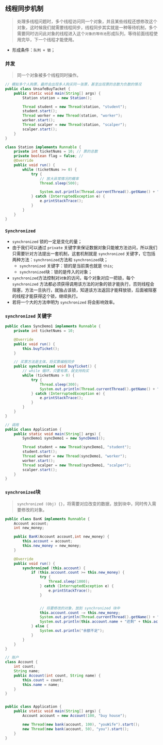 ## 线程同步机制
> 处理多线程问题时，多个线程访问同一个对象，并且某些线程还想修改这个对象，这时候我们就需要线程同步，线程同步其实就是一种等待机制，多个需要同时访问此对象的线程进入这个`对象的等待池`形成队列，等待前面线程使用完毕，下一个线程才能使用。

* 形成条件：`队列 + 锁`；

### 并发
> 同一个对象被多个线程同时操作。
```java
// 模拟多个人购票，最终会出现多人购买同一张票，甚至出现票的总数为负数的情况
public class UnsafeBuyTacket {
    public static void main(String[] args) {
        Station station = new Station();

        Thread student = new Thread(station, "student");
        student.start();
        Thread worker = new Thread(station, "worker");
        worker.start();
        Thread scalper = new Thread(station, "scalper");
        scalper.start();
    }
}

class Station implements Runnable {
    private int ticketNums = 10; // 票的总数
    private boolean flag = false; //
    @Override
    public void run() {
        while (ticketNums >= 0) {
            try {
                // 放大异常情况的概率
                Thread.sleep(500);

                System.out.println(Thread.currentThread().getName() + "买了第" + ticketNums-- + "张票");
            } catch (InterruptedException e) {
                e.printStackTrace();
            }
        }
    }
}
```

### `Synchronized`
* `synchronized` 锁的一定是变化的量；
* 由于我们可以通过 `private` 关键字来保证数据对象只能被方法访问，所以我们只需要针对方法提出一套机制，这套机制就是 `synchronized` 关键字，它包括两种方法：`synchronized`方法和 `synchronized`块；
  * `synchronized` 关键字：锁的是当前类也就是 `this`;
  * `synchronized`块：锁的是传入的对象；
* `synchronized`方法控制对`对象`的访问，每个对象对应一把锁，每个 `synchronized` 方法都必须获得调用该方法的对象的锁才能执行，否则线程会阻塞，方法一旦执行，就独占该锁，知道该方法返回才能释放锁，后面被阻塞的线程才能获得这个锁，继续执行。
* 若将一个大的方法申明为 `synchronized` 将会影响效率。

### `synchronized` 关键字
```java
public class SyncDemo1 implements Runnable {
    private int ticketNums = 10;

    @Override
    public void run() {
        this.buyTicket();
    }

    // 买票方法是主体，将买票编程同步
    public synchronized void buyTicket() {
        // while 循环，只要有票，就支持购买
        while (ticketNums > 0) {
            try {
                Thread.sleep(300);
                System.out.println(Thread.currentThread().getName() + "买了第" + this.ticketNums-- +"张票");
            } catch (InterruptedException e) {
                e.printStackTrace();
            }
        }
    }
}

// 调用
public class Application {
    public static void main(String[] args) {
        SyncDemo1 syncDemo1 = new SyncDemo1();

        Thread student = new Thread(syncDemo1, "student");
        student.start();
        Thread worker = new Thread(syncDemo1, "worker");
        worker.start();
        Thread scalper = new Thread(syncDemo1, "scalper");
        scalper.start();
    }
}
```

### `synchronized`块
> `synchronized (Obj) {}`，将需要对应改变的数据，放到块中，同时传入需要修改的对象。
```java
public class BanK implements Runnable {
    Account account;
    int new_money;

    public BanK(Account account,int new_money) {
        this.account = account;
        this.new_money = new_money;
    }

    @Override
    public void run() {
        synchronized (this.account) {
            if (this.account.count >= this.new_money) {
                try {
                    Thread.sleep(1000);
                } catch (InterruptedException e) {
                    e.printStackTrace();
                }


                // 将要修改的对象，放到 synchronized 块中
                this.account.count -= this.new_money;
                System.out.println(Thread.currentThread().getName() + "取了" + this.new_money);
                System.out.println(this.account.name + "还剩" + this.account.count);
            } else {
                System.out.println("余额不足");
            }
        }
    }
}

// 账户
class Account {
    int count;
    String name;
    public Account(int count, String name) {
        this.count = count;
        this.name = name;
    }
}


public class Application {
    public static void main(String[] args) {
        Account account = new Account(100, "buy house");

        new Thread(new bank(account, 100), "youWife").start();
        new Thread(new bank(account, 50), "you").start();
    }
}
```
